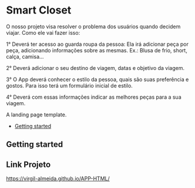 # Smart Closet

O nosso projeto visa resolver o problema dos usuários quando decidem viajar.
Como ele vai fazer isso:

1° Deverá ter acesso ao guarda roupa da pessoa:
	Ela irá adicionar peça por peça, adicionando informações sobre as mesmas. Ex.: Blusa de frio, short, calça, camisa...
 
2° Deverá adicionar o seu destino de viagem, datas e objetivo da viagem.

3° O App deverá conhecer o estilo da pessoa, quais são suas preferência e gostos. 
	Para isso terá um formulário inicial de estilo.

4° Deverá com essas informações indicar as melhores peças para a sua viagem.

A landing page template.

* [Getting started](#getting-started)

## Getting started


## Link Projeto

https://virgil-almeida.github.io/APP-HTML/
